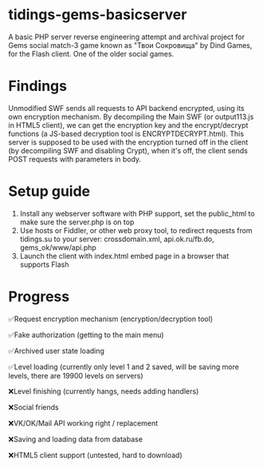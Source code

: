 # tidings-gems-basicserver
A basic PHP server reverse engineering attempt and archival project for Gems social match-3 game known as "Твои Сокровища" by Dind Games, for the Flash client. One of the older social games.
# Findings
Unmodified SWF sends all requests to API backend encrypted, using its own encryption mechanism. By decompiling the Main SWF (or output113.js in HTML5 client), we can get the encryption key and the encrypt/decrypt functions (a JS-based decryption tool is ENCRYPTDECRYPT.html).
This server is supposed to be used with the encryption turned off in the client (by decompiling SWF and disabling Crypt), when it's off, the client sends POST requests with parameters in body.
# Setup guide
1) Install any webserver software with PHP support, set the public_html to make sure the server.php is on top
2) Use hosts or Fiddler, or other web proxy tool, to redirect requests from tidings.su to your server:
   crossdomain.xml, api.ok.ru/fb.do, gems_ok/www/api.php
3) Launch the client with index.html embed page in a browser that supports Flash
# Progress
✅Request encryption mechanism (encryption/decryption tool)

✅Fake authorization (getting to the main menu)

✅Archived user state loading

✅Level loading (currently only level 1 and 2 saved, will be saving more levels, there are 19900 levels on servers)

❌Level finishing (currently hangs, needs adding handlers)

❌Social friends

❌VK/OK/Mail API working right / replacement

❌Saving and loading data from database

❌HTML5 client support (untested, hard to download)
